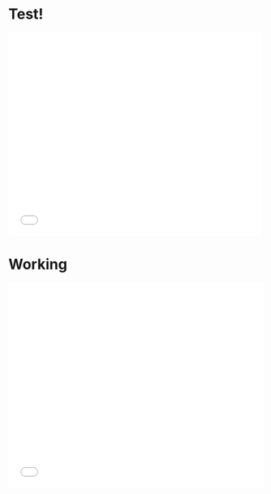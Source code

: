 
# Test!

<style>.embed-container {position: relative; padding-bottom: 80%; height: 0; max-width: 100%;} .embed-container iframe, .embed-container object, .embed-container iframe{position: absolute; top: 0; left: 0; width: 100%; height: 100%;} small{position: absolute; z-index: 40; bottom: 0; margin-bottom: -15px;}</style>
<iframe width="500" height="400" frameborder="0" scrolling="no" marginheight="0" marginwidth="0" title="VISITPittsburgh Brewfest Map-Copy" src="//carnegiemellon.maps.arcgis.com/apps/Embed/index.html?webmap=f3a8ce702ec44f40aeeac18bd80ab81f&extent=-80.0297,40.4182,-79.9456,40.4534&zoom=true&previewImage=false&scale=true&disable_scroll=true&theme=light"></iframe>

# Working

<style>.embed-container {position: relative; padding-bottom: 80%; height: 0; max-width: 100%;} .embed-container iframe, .embed-container object, .embed-container iframe{position: absolute; top: 0; left: 0; width: 100%; height: 100%;} small{position: absolute; z-index: 40; bottom: 0; margin-bottom: -15px;}</style><div class="embed-container"><iframe width="500" height="400" frameborder="0" scrolling="no" marginheight="0" marginwidth="0" title="VISITPittsburgh Brewfest Map-Copy" src="//carnegiemellon.maps.arcgis.com/apps/Embed/index.html?webmap=f3a8ce702ec44f40aeeac18bd80ab81f&extent=-80.0297,40.4182,-79.9456,40.4534&zoom=true&previewImage=false&scale=true&disable_scroll=true&theme=light"></iframe></div>
